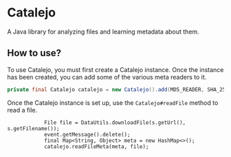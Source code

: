 # Catalejo
A Java library for analyzing files and learning metadata about them. 

## How to use?
To use Catalejo, you must first create a Catalejo instance. Once the instance has been created, you can add some of the various meta readers to it. 

```java
private final Catalejo catalejo = new Catalejo().add(MD5_READER, SHA_256_READER, SHA_512_READER, CRC_32_READER, ModTypeReader.MOD_TYPE_READER, JavaVersionReader.JAVA_VERSION_READER);
```

Once the Catalejo instance is set up, use the `Catalejo#readFile` method to read a file. 

```
    		File file = DataUtils.downloadFile(s.getUrl(), s.getFilename());
    		event.getMessage().delete();
    		final Map<String, Object> meta = new HashMap<>();
    		catalejo.readFileMeta(meta, file);  		
```

